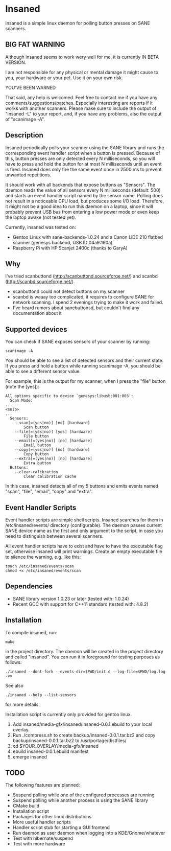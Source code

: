 Insaned
=======

Insaned is a simple linux daemon for polling button presses on SANE scanners.


BIG FAT WARNING
---------------

Although insaned seems to work wery well for me, it is currently IN BETA VERSION.

I am not responsible for any physical or mental damage it might cause to you, your hardware or your pet. Use it on your own risk.

YOU'VE BEEN WARNED

That said, any help is welcomed. Feel free to contact me if you have any comments/suggestions/patches. Especially interesting are reports if it works with another scanners. Please make sure to include the output of "insaned -L" to your report, and, if you have any problems, also the output of "scanimage -A".


Description
-----------

Insaned periodically polls your scanner using the SANE library and runs the corresponding event handler script when a button is pressed. Because of this, button presses are only detected every N milliseconds, so you will have to press and hold the button for at most N milliseconds until an event is fired. Insaned does only fire the same event once in 2500 ms to prevent unwanted repetitions.

It should work with all backends that expose buttons as "Sensors". The daemon reads the value of all sensors every N milliseconds (default: 500) and starts an event handler script named by the sensor name. Polling does not result in a noticeable CPU load, but produces some I/O load. Therefore, it might not be a good idea to run this daemon on a laptop, since it will probably prevent USB bus from entering a low power mode or even keep the laptop awake (not tested yet).

Currently, insaned was tested on:
* Gentoo Linux with sane-backends-1.0.24 and a Canon LiDE 210 flatbed scanner (genesys backend, USB ID 04a9:190a)
* Raspberry Pi with HP Scanjet 2400c (thanks to GaryA)


Why
---

I've tried scanbuttond (http://scanbuttond.sourceforge.net/) and scanbd (http://scanbd.sourceforge.net/).

* scanbuttond could not detect buttons on my scanner
* scanbd is waaay too complicated, it requires to configure SANE for network scanning. I spend 2 evenings trying to make it work and failed.
* I've heard rumors about sanebuttonsd, but couldn't find any documentation about it


Supported devices
-----------------

You can check if SANE exposes sensors of your scanner by running:

    scanimage -A

You should be able to see a list of detected sensors and their current state. If you press and hold a button while running scanimage -A, you should be able to see a different sensor value.

For example, this is the output for my scanner, when I press the "file" button (note the [yes]):

    All options specific to device `genesys:libusb:001:003':
      Scan Mode:
    ...
    <snip>
    ...
      Sensors:
        --scan[=(yes|no)] [no] [hardware]
            Scan button
        --file[=(yes|no)] [yes] [hardware]
            File button
        --email[=(yes|no)] [no] [hardware]
            Email button
        --copy[=(yes|no)] [no] [hardware]
            Copy button
        --extra[=(yes|no)] [no] [hardware]
            Extra button
      Buttons:
        --clear-calibration
            Clear calibration cache

In this case, insaned detects all of my 5 buttons and emits events named "scan", "file", "email", "copy" and "extra".


Event Handler Scripts
---------------------

Event handler scripts are simple shell scripts. Insaned searches for them in /etc/insaned/events/ directory (configurable). The daemon passes current SANE device name as the first and only argument to the script, in case you need to distinguish between several scanners.

All event handler scripts have to exist and have to have the executable flag set, otherwise insaned will print warnings. Create an empty executable file to silence the warning, e.g. like this:

    touch /etc/insaned/events/scan
    chmod +x /etc/insaned/events/scan


Dependencies
------------

* SANE library version 1.0.23 or later (tested with: 1.0.24)
* Recent GCC with support for C++11 standard (tested with: 4.8.2)


Installation
------------

To compile insaned, run:

    make

in the project directory. The daemon will be created in the project directory and called "insaned". You can run it in foreground for testing purposes as follows:

    ./insaned --dont-fork --events-dir=$PWD/init.d --log-file=$PWD/log.log -vv

See also

    ./insaned --help --list-sensors

for more details.

Installation script is currently only provided for gentoo linux.
1. Add insaned/media-gfx/insaned/insaned-0.0.1.ebuild to your local overlay.
2. Run ./compress.sh to create backup/insaned-0.0.1.tar.bz2 and copy backup/insaned-0.0.1.tar.bz2 to /usr/portage/distfiles/
3. cd $YOUR_OVERLAY/media-gfx/insaned
4. ebuild insaned-0.0.1.ebuild manifest
5. emerge insaned

TODO
----

The following features are planned:

* Suspend polling while one of the configured processes are running
* Suspend polling while another process is using the SANE library
* CMake build
* Installation script
* Packages for other linux distributions
* More useful handler scripts
* Handler script stub for starting a GUI frontend
* Run daemon as user daemon when logging into a KDE/Gnome/whatever
* Test with hibernate/suspend
* Test with more hardware

